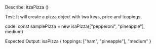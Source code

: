 Describe: itzaPizza ()

Test: It will create a pizza object with two keys, price and toppings.

code: const samplePizza = new isaPizza(["pepperoni", "pineapple"], medium)

Expected Output: isaPizza { toppings: ["ham", "pineapple"], "medium" }